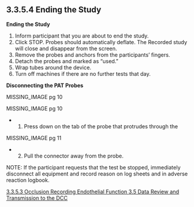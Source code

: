 ## 3.3.5.4 Ending the Study

**Ending the Study**

1. Inform participant that you are about to end the study.
2. Click STOP. Probes should automatically deflate. The Recorded study will close and disappear from the
screen.
3. Remove the probes and anchors from the participants’ fingers.
4. Detach the probes and
marked as “used.”
5. Wrap tubes around the device.
6. Turn off machines if there are no further tests
that day.

**Disconnecting the PAT Probes**

MISSING_IMAGE pg 10

MISSING_IMAGE pg 10

* 1. Press down on the tab of the probe that protrudes through the

MISSING_IMAGE pg 11

* 2. Pull the connector away from the probe.

NOTE: If the participant requests that the test be stopped, immediately disconnect all equipment
and record reason on log sheets and in adverse reaction logbook.


<div class="center">
<div class="btn-group">
  <a href=":pages_path:/manuals/endothelial-function/3-03-05-03-occlusion-recording.md" class="btn btn-default">
    <span class="glyphicon glyphicon-chevron-left"></span>
    3.3.5.3 Occlusion Recording
  </a>

  <a href=":pages_path:/manuals/endothelial-function" class="btn btn-default">
    <span class="glyphicon glyphicon-chevron-up"></span>
    Endothelial Function
  </a>

  <a href=":pages_path:/manuals/endothelial-function/3-05-data-review-and-transmission.md" class="btn btn-success">
    3.5 Data Review and Transmission to the DCC
    <span class="glyphicon glyphicon-chevron-right"></span>
  </a>
</div>
</div>